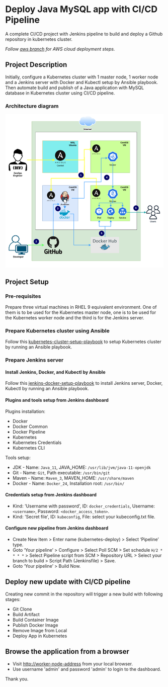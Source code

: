 # Deploy Java MySQL app with CI/CD Pipeline

A complete CI/CD project with Jenkins pipeline to build and deploy a Github repository in kubernetes cluster.

_Follow [aws branch](https://github.com/mohammadrony/Java-app-CI-CD-pipeline/tree/aws) for AWS cloud deployment steps._

## Project Description

Initially, configure a Kubernetes cluster with 1 master node, 1 worker node and a Jenkins server with Docker and Kubectl setup by Ansible playbook. Then automate build and publish of a Java application with MySQL database in Kubernetes cluster using CI/CD pipeline.

### Architecture diagram

![On-premise deployment architecture diagram](./images/On-premise-deploy-architecture-diagram.png)

## Project Setup

### Pre-requisites

Prepare three virtual machines in RHEL 9 equivalent environment. One of them is to be used for the Kubernetes master node, one is to be used for the Kubernetes worker node and the third is for the Jenkins server.

### Prepare Kubernetes cluster using Ansible

Follow this [kubernetes-cluster-setup-playbook](https://github.com/mohammadrony/kubernetes-cluster-setup-playbook) to setup Kubernetes cluster by running an Ansible playbook.

### Prepare Jenkins server

#### Install Jenkins, Docker, and Kubectl by Ansible

Follow this [jenkins-docker-setup-playbook](https://github.com/mohammadrony/jenkins-docker-setup-playbook) to install Jenkins server, Docker, Kubectl by running an Ansible playbook.

#### Plugins and tools setup from Jenkins dashboard

Plugins installation:

- Docker
- Docker Common
- Docker Pipeline
- Kubernetes
- Kubernetes Credentials
- Kubernetes CLI

Tools setup:

- JDK - Name: `Java_11`, JAVA_HOME: `/usr/lib/jvm/java-11-openjdk`
- Git - Name: `Git`, Path executable: `/usr/bin/git`
- Maven - Name: `Maven_3`, MAVEN_HOME: `/usr/share/maven`
- Docker - Name: `Docker_24`, Installation root: `/usr/bin/`

#### Credentials setup from Jenkins dashboard

- Kind: 'Username with password', ID: `docker_credentials`, Username: `<username>`, Password: `<docker_access_token>`.
- Kind: 'Secret file', ID: `kubeconfig`, File: select your kubeconfig.txt file.

#### Configure new pipeline from Jenkins dashboard

- Create New Item > Enter name (kubernetes-deploy) > Select ‘Pipeline’ type.
- Goto ‘Your pipeline’ > Configure > Select Poll SCM > Set schedule `H/2 * * * *` > Select Pipeline script from SCM > Repository URL > Select your branch to build > Script Path (Jenkinsfile) > Save.
- Goto ‘Your pipeline’ > Build Now.

## Deploy new update with CI/CD pipeline

Creating new commit in the repository will trigger a new build with following stages:

- Git Clone
- Build Artifact
- Build Container Image
- Publish Docker Image
- Remove Image from Local
- Deploy App in Kubernetes

## Browse the application from a browser

- Visit <http://worker-node-address> from your local browser.
- Use username 'admin' and password 'admin' to login to the dashboard.

Thank you.
